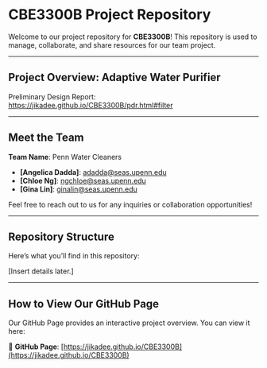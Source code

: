 # CBE3300B Project Repository 

Welcome to our project repository for **CBE3300B**! This repository is used to manage, collaborate, and share resources for our team project.

---

## Project Overview: Adaptive Water Purifier

Preliminary Design Report: https://jikadee.github.io/CBE3300B/pdr.html#filter

---

## Meet the Team
**Team Name**: Penn Water Cleaners
- **[Angelica Dadda]**: adadda@seas.upenn.edu
- **[Chloe Ng]**: ngchloe@seas.upenn.edu
- **[Gina Lin]**: ginalin@seas.upenn.edu

Feel free to reach out to us for any inquiries or collaboration opportunities!

---

## Repository Structure

Here’s what you’ll find in this repository:

[Insert details later.]

---

## How to View Our GitHub Page

Our GitHub Page provides an interactive project overview. You can view it here:

🔗 **GitHub Page**: [https://jikadee.github.io/CBE3300B](https://jikadee.github.io/CBE3300B)


